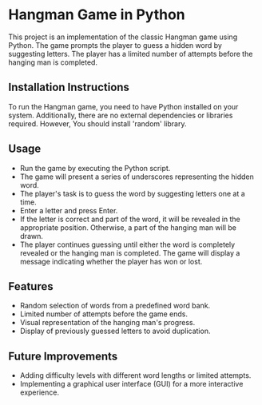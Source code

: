 # Hangman Game in Python
This project is an implementation of the classic Hangman game using Python. The game prompts the player to guess a hidden word by suggesting letters. The player has a limited number of attempts before the hanging man is completed.

## Installation Instructions
To run the Hangman game, you need to have Python installed on your system. Additionally, there are no external dependencies or libraries required. 
However, You should install 'random' library.

## Usage
* Run the game by executing the Python script.
* The game will present a series of underscores representing the hidden word.
* The player's task is to guess the word by suggesting letters one at a time.
* Enter a letter and press Enter.
* If the letter is correct and part of the word, it will be revealed in the appropriate position. Otherwise, a part of the hanging man will be drawn.
* The player continues guessing until either the word is completely revealed or the hanging man is completed. The game will display a message indicating whether the player has won or lost.

## Features
* Random selection of words from a predefined word bank.
* Limited number of attempts before the game ends.
* Visual representation of the hanging man's progress.
* Display of previously guessed letters to avoid duplication.

## Future Improvements
* Adding difficulty levels with different word lengths or limited attempts.
* Implementing a graphical user interface (GUI) for a more interactive experience.


